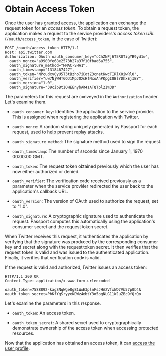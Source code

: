 # Obtain Access Token

Once the user has granted access, the application can exchange the request token
for an _access token_.  To obtain a request token, the application makes
a request to the service providers's _access token URL_ (`/oauth/access_token`,
in the case of Twitter):

```http
POST /oauth/access_token HTTP/1.1
Host: api.twitter.com
Authorization: OAuth oauth_consumer_key="cChZNFj6T5R0TigYB9yd1w",
  oauth_nonce="a9900fe68e2573b27a37f10fbad6a755",
  oauth_signature_method="HMAC-SHA1",
  oauth_timestamp="1318467427",
  oauth_token="NPcudxy0yU5T3tBzho7iCotZ3cnetKwcTIRlX0iwRl0",
  oauth_verifier="uw7NjWHT6OJ1MpJOXsHfNxoAhPKpgI8BlYDhxEjIBY",
  oauth_version="1.0",
  oauth_signature="39cipBtIOHEEnybAR4sATQTpl2I%3D"
```

The parameters for this request are conveyed in the `Authorization` header.
Let's examine them.

  * `oauth_consumer_key`: Identifies the application to the service provider.
      This is assigned when registering the application with Twitter.
      
  * `oauth_nonce`: A random string uniquely generated by Passport for each
      request, used to help prevent replay attacks.
      
  * `oauth_signature_method`: The signature method used to sign the request.
  
  * `oauth_timestamp`: The number of seconds since January 1, 1970 00:00:00 GMT.
  
  * `oauth_token`: The request token obtained previously which the user has now
      either authorized or denied.
  
  * `oauth_verifier`: The verification code received previously as a parameter
      when the service provider redirected the user back to the application's
      callback URL.
  
  * `oauth_version`: The version of OAuth used to authorize the request, set to
      "1.0".
  
  * `oauth_signature`: A cryptographic signature used to authenticate the
      request.  Passport computes this automatically using the application's
      consumer secret and the request token secret.

When Twitter receives this request, it authenticates the application by
verifying that the signature was produced by the corresponding consumer key and
secret along with the request token secret.  It then verifies that the request
token is valid and was issued to the authenticated application.  Finally, it
verifies that verification code is valid.

If the request is valid and authorized, Twitter issues an access token:

```http
HTTP/1.1 200 OK
Content-Type: application/x-www-form-urlencoded

oauth_token=7588892-kagSNqWge8gB1WwE3plnFsJHAZVfxWD7Vb57p0b4&
oauth_token_secret=PbKfYqSryyeKDWz4ebtY3o5ogNLG11WJuZBc9fQrQo
```

Let's examine the parameters in this response.
      
  * `oauth_token`: An access token.
      
  * `oauth_token_secret`: A shared secret used to cryptographically demonstrate
      ownership of the access token when accessing protected resources.

Now that the application has obtained an access token, it can [access the user
profile](../profile/).
